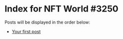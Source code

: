 # Index for NFT World #3250
Posts will be displayed in the order below:

- [Your first post](./001-first.md)

